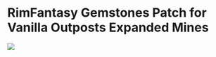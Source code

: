 # RimFantasy Gemstones Patch for Vanilla Outposts Expanded Mines

![](https://github.com/dave40k/RimFantasy-Gemstones-Patch-for-Outposts-Mines/blob/main/About/Preview.png)
